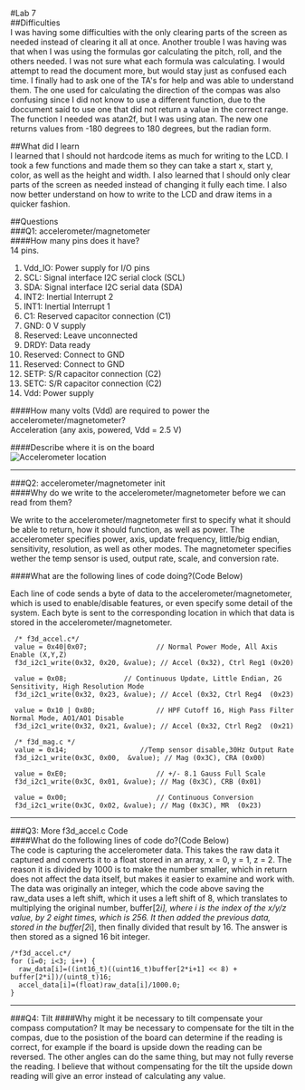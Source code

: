 #Lab 7  
##Difficulties  
I was having some difficulties with the only clearing parts of the screen as needed instead of clearing it all at once.  Another trouble I was having was that when I was using the formulas gor calculating the pitch, roll, and the others needed.  I was not sure what each formula was calculating.  I would attempt to read the document more, but would stay just as confused each time.  I finally had to ask one of the TA's for help and was able to understand them.  The one used for calculating the direction of the compas was also confusing since I did not know to use a different function, due to the doccument said to use one that did not return a value in the correct range.  The function I needed was atan2f, but I was using atan.  The new one returns values from -180 degrees to 180 degrees, but the radian form.

##What did I learn  
I learned that I should not hardcode items as much for writing to the LCD.  I took a few functions and made them so they can take a start x, start y, color, as well as the height and width.  I also learned that I should only clear parts of the screen as needed instead of changing it fully each time.  I also now better understand on how to write to the LCD and draw items in a quicker fashion.

##Questions  
###Q1: accelerometer/magnetometer  
####How many pins does it have?  
14 pins.
1. Vdd_IO:  Power supply for I/O pins
2. SCL: Signal interface I2C serial clock (SCL)
3. SDA: Signal interface I2C serial data (SDA) 
4. INT2: Inertial Interrupt 2
5. INT1: Inertial Interrupt 1
6. C1: Reserved capacitor connection (C1)
7. GND: 0 V supply
8. Reserved: Leave unconnected
9. DRDY: Data ready
10. Reserved: Connect to GND
11. Reserved: Connect to GND
12. SETP: S/R capacitor connection (C2)
13. SETC: S/R capacitor connection (C2)
14. Vdd: Power supply  

####How many volts (Vdd) are required to power the accelerometer/magnetometer?  
Acceleration (any axis, powered, Vdd = 2.5 V)

####Describe where it is on the board  
![Accelerometer location](https://github.iu.edu/mimccann/CS-Spring2017/blob/master/lab7/c335board.png)


---
###Q2: accelerometer/magnetometer init  
####Why do we write to the accelerometer/magnetometer before we can read from them?   

We write to the accelerometer/magnetometer first to specify what it should be able to return, how it should function, as well as power.  The accelerometer specifies power, axis, update frequency, little/big endian, sensitivity, resolution, as well as other modes.  The magnetometer specifies wether the temp sensor is used, output rate, scale, and conversion rate.

####What are the following lines of code doing?(Code Below)   

Each line of code sends a byte of data to the accelerometer/magnetometer, which is used to enable/disable features, or even specify some detail of the system.  Each byte is sent to the corresponding location in which that data is stored in the accelerometer/magnetometer.


```
 /* f3d_accel.c*/
 value = 0x40|0x07;                 // Normal Power Mode, All Axis Enable (X,Y,Z)
 f3d_i2c1_write(0x32, 0x20, &value); // Accel (0x32), Ctrl Reg1 (0x20) 

 value = 0x08;              // Continuous Update, Little Endian, 2G Sensitivity, High Resolution Mode
 f3d_i2c1_write(0x32, 0x23, &value); // Accel (0x32, Ctrl Reg4  (0x23)

 value = 0x10 | 0x80;               // HPF Cutoff 16, High Pass Filter Normal Mode, AO1/AO1 Disable
 f3d_i2c1_write(0x32, 0x21, &value); // Accel (0x32, Ctrl Reg2  (0x21)
```
```
 /* f3d_mag.c */
 value = 0x14;                  //Temp sensor disable,30Hz Output Rate 
 f3d_i2c1_write(0x3C, 0x00,  &value); // Mag (0x3C), CRA (0x00) 

 value = 0xE0;                      // +/- 8.1 Gauss Full Scale
 f3d_i2c1_write(0x3C, 0x01, &value); // Mag (0x3C), CRB (0x01)

 value = 0x00;                      // Continuous Conversion
 f3d_i2c1_write(0x3C, 0x02, &value); // Mag (0x3C), MR  (0x23)
```

---
###Q3: More f3d_accel.c Code   
####What do the following lines of code do?(Code Below)  
The code is capturing the accelerometer data.  This takes the raw data it captured and converts it to a float stored in an array, x = 0, y = 1, z = 2.  The reason it is divided by 1000 is to make the number smaller, which in return does not affect the data itself, but makes it easier to examine and work with.  The data was originally an integer, which the code above saving the raw_data uses a left shift, which it uses a left shift of 8, which translates to multiplying the original number, buffer[2*i], where i is the index of the x/y/z value, by 2 eight times, which is 256.  It then added the previous data, stored in the buffer[2*i], then finally divided that result by 16.  The answer is then stored as a signed 16 bit integer.

```
/*f3d_accel.c*/
for (i=0; i<3; i++) {
  raw_data[i]=((int16_t)((uint16_t)buffer[2*i+1] << 8) + buffer[2*i])/(uint8_t)16;
  accel_data[i]=(float)raw_data[i]/1000.0;
}
```

---
###Q4: Tilt
####Why might it be necessary to tilt compensate your compass computation?
It may be necessary to compensate for the tilt in the compas, due to the posistion of the board can determine if the reading is correct, for example if the board is upside down the reading can be reversed.  The other angles can do the same thing, but may not fully reverse the reading.  I believe that without compensating for the tilt the upside down reading will give an error instead of calculating any value.